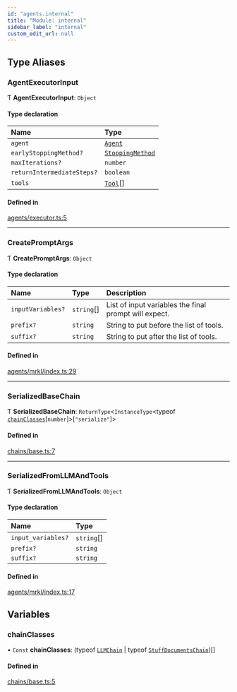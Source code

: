 ```yaml
---
id: "agents.internal"
title: "Module: internal"
sidebar_label: "internal"
custom_edit_url: null
---
```


## Type Aliases

### AgentExecutorInput

Ƭ **AgentExecutorInput**: `Object`

#### Type declaration

| Name | Type |
| :------ | :------ |
| `agent` | [`Agent`](../classes/agents.Agent.md) |
| `earlyStoppingMethod?` | [`StoppingMethod`](agents.md#stoppingmethod) |
| `maxIterations?` | `number` |
| `returnIntermediateSteps?` | `boolean` |
| `tools` | [`Tool`](../classes/agents.Tool.md)[] |

#### Defined in

[agents/executor.ts:5](https://github.com/hwchase17/langchainjs/blob/46f8b74/langchain/agents/executor.ts#L5)

___

### CreatePromptArgs

Ƭ **CreatePromptArgs**: `Object`

#### Type declaration

| Name | Type | Description |
| :------ | :------ | :------ |
| `inputVariables?` | `string`[] | List of input variables the final prompt will expect. |
| `prefix?` | `string` | String to put before the list of tools. |
| `suffix?` | `string` | String to put after the list of tools. |

#### Defined in

[agents/mrkl/index.ts:29](https://github.com/hwchase17/langchainjs/blob/46f8b74/langchain/agents/mrkl/index.ts#L29)

___

### SerializedBaseChain

Ƭ **SerializedBaseChain**: `ReturnType`<`InstanceType`<typeof [`chainClasses`](agents.internal.md#chainclasses)[`number`]\>[``"serialize"``]\>

#### Defined in

[chains/base.ts:7](https://github.com/hwchase17/langchainjs/blob/46f8b74/langchain/chains/base.ts#L7)

___

### SerializedFromLLMAndTools

Ƭ **SerializedFromLLMAndTools**: `Object`

#### Type declaration

| Name | Type |
| :------ | :------ |
| `input_variables?` | `string`[] |
| `prefix?` | `string` |
| `suffix?` | `string` |

#### Defined in

[agents/mrkl/index.ts:17](https://github.com/hwchase17/langchainjs/blob/46f8b74/langchain/agents/mrkl/index.ts#L17)

## Variables

### chainClasses

• `Const` **chainClasses**: (typeof [`LLMChain`](../classes/.LLMChain) \| typeof [`StuffDocumentsChain`](../classes/chains.StuffDocumentsChain.md))[]

#### Defined in

[chains/base.ts:5](https://github.com/hwchase17/langchainjs/blob/46f8b74/langchain/chains/base.ts#L5)
